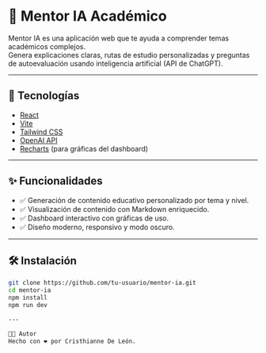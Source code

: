 # 🧠 Mentor IA Académico

Mentor IA es una aplicación web que te ayuda a comprender temas académicos complejos.  
Genera explicaciones claras, rutas de estudio personalizadas y preguntas de autoevaluación usando inteligencia artificial (API de ChatGPT).

---

## 🚀 Tecnologías

- [React](https://reactjs.org/)
- [Vite](https://vitejs.dev/)
- [Tailwind CSS](https://tailwindcss.com/)
- [OpenAI API](https://platform.openai.com/)
- [Recharts](https://recharts.org/) (para gráficas del dashboard)

---

## ✨ Funcionalidades

- ✅ Generación de contenido educativo personalizado por tema y nivel.
- ✅ Visualización de contenido con Markdown enriquecido.
- ✅ Dashboard interactivo con gráficas de uso.
- ✅ Diseño moderno, responsivo y modo oscuro.

---

## 🛠️ Instalación

```bash
git clone https://github.com/tu-usuario/mentor-ia.git
cd mentor-ia
npm install
npm run dev

---

🧑‍💻 Autor
Hecho con ❤️ por Cristhianne De León.
